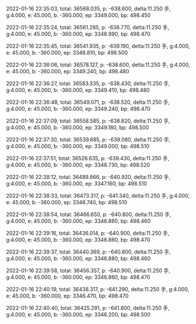2022-01-16 22:35:03, total: 36568.035, p: -638.600, delta:11.250 手, g:4.000, e: 45.000, b: -360.000, ep: 3349.000, bp: 498.450

2022-01-16 22:35:24, total: 36561.285, p: -638.770, delta:11.250 手, g:4.000, e: 45.000, b: -360.000, ep: 3348.990, bp: 498.470

2022-01-16 22:35:45, total: 36541.935, p: -639.190, delta:11.250 手, g:4.000, e: 45.000, b: -360.000, ep: 3348.810, bp: 498.500

2022-01-16 22:36:06, total: 36578.127, p: -638.600, delta:11.250 手, g:4.000, e: 45.000, b: -360.000, ep: 3349.240, bp: 498.480

2022-01-16 22:36:27, total: 36583.335, p: -638.430, delta:11.250 手, g:4.000, e: 45.000, b: -360.000, ep: 3349.410, bp: 498.480

2022-01-16 22:36:48, total: 36549.071, p: -638.520, delta:11.250 手, g:4.000, e: 45.000, b: -360.000, ep: 3349.240, bp: 498.470

2022-01-16 22:37:09, total: 36558.585, p: -638.820, delta:11.250 手, g:4.000, e: 45.000, b: -360.000, ep: 3349.180, bp: 498.500

2022-01-16 22:37:30, total: 36539.685, p: -639.080, delta:11.250 手, g:4.000, e: 45.000, b: -360.000, ep: 3349.000, bp: 498.510

2022-01-16 22:37:51, total: 36526.635, p: -639.430, delta:11.250 手, g:4.000, e: 45.000, b: -360.000, ep: 3348.730, bp: 498.520

2022-01-16 22:38:12, total: 36489.866, p: -640.920, delta:11.250 手, g:4.000, e: 45.000, b: -360.000, ep: 3347.160, bp: 498.510

2022-01-16 22:38:33, total: 36473.317, p: -641.340, delta:11.250 手, g:4.000, e: 45.000, b: -360.000, ep: 3346.740, bp: 498.510

2022-01-16 22:38:54, total: 36466.650, p: -640.800, delta:11.250 手, g:4.000, e: 45.000, b: -360.000, ep: 3346.880, bp: 498.460

2022-01-16 22:39:16, total: 36436.014, p: -640.900, delta:11.250 手, g:4.000, e: 45.000, b: -360.000, ep: 3346.860, bp: 498.470

2022-01-16 22:39:37, total: 36440.369, p: -640.800, delta:11.250 手, g:4.000, e: 45.000, b: -360.000, ep: 3346.880, bp: 498.460

2022-01-16 22:39:58, total: 36456.357, p: -640.900, delta:11.250 手, g:4.000, e: 45.000, b: -360.000, ep: 3346.860, bp: 498.470

2022-01-16 22:40:19, total: 36438.317, p: -641.290, delta:11.250 手, g:4.000, e: 45.000, b: -360.000, ep: 3346.470, bp: 498.470

2022-01-16 22:40:40, total: 36425.291, p: -641.800, delta:11.250 手, g:4.000, e: 45.000, b: -360.000, ep: 3346.200, bp: 498.500
